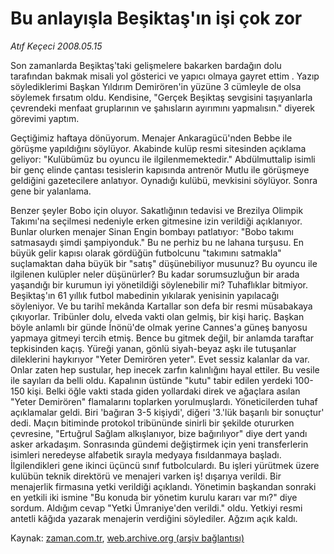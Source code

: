 # Bu anlayışla Beşiktaş'ın işi çok zor

*Atıf Keçeci 2008.05.15*

<tr><td class="metin" colspan="2" style="padding-top: 20px; padding-left: 5px; padding-right: 10px;">Son zamanlarda Beşiktaş'taki gelişmelere bakarken bardağın dolu tarafından bakmak misali yol gösterici ve yapıcı olmaya gayret ettim .  Yazıp söylediklerimi Başkan Yıldırım Demirören'in yüzüne 3 cümleyle de olsa söylemek fırsatım oldu. Kendisine, "Gerçek Beşiktaş sevgisini taşıyanlarla çevrendeki menfaat gruplarının ve şahısların ayırımını yapmalısın." diyerek   görevimi yaptım.</td></tr><tr><td class="metin" colspan="2" style="padding-top: 20px; padding-left: 5px; padding-right: 10px;"><p> Geçtiğimiz haftaya dönüyorum. Menajer Ankaragücü'nden Bebbe ile görüşme yapıldığını söylüyor. Akabinde kulüp resmi sitesinden açıklama geliyor: "Kulübümüz bu oyuncu ile ilgilenmemektedir." Abdülmuttalip isimli bir genç elinde çantası tesislerin kapısında antrenör Mutlu ile görüşmeye geldiğini gazetecilere anlatıyor. Oynadığı kulübü, mevkisini söylüyor. Sonra gene bir yalanlama. 
<p>Benzer şeyler Bobo için oluyor. Sakatlığının tedavisi ve Brezilya Olimpik Takımı'na seçilmesi nedeniyle erken gitmesine izin verildiği açıklanıyor. Bunlar olurken menajer Sinan Engin bombayı patlatıyor: "Bobo takımı satmasaydı şimdi şampiyonduk." Bu ne perhiz bu ne lahana turşusu. En büyük gelir kapısı olarak gördüğün futbolcunu "takımını satmakla" suçlamaktan daha büyük bir "satış" düşünebiliyor musunuz? Bu oyuncu ile ilgilenen kulüpler neler düşünürler? Bu kadar sorumsuzluğun bir arada yaşandığı bir kurumun iyi yönetildiği söylenebilir mi? Tuhaflıklar bitmiyor. Beşiktaş'ın 61 yıllık futbol mabedinin yıkılarak yenisinin yapılacağı söyleniyor. Ve bu tarihî mekânda Kartallar son defa bir resmi müsabakaya çıkıyorlar. Tribünler dolu, elveda vakti olan gelmiş, bir kişi hariç. Başkan böyle anlamlı bir günde İnönü'de olmak yerine Cannes'a güneş banyosu yapmaya gitmeyi tercih etmiş. Bence bu gitmek değil, bir anlamda taraftar tepkisinden kaçış. Yüreği yanan, gönlü siyah-beyaz aşkı ile tutuşanlar dileklerini haykırıyor "Yeter Demirören yeter". Evet sessiz kalanlar da var. Onlar zaten hep sustular, hep inecek zarfın kalınlığını hayal ettiler. Bu vesile ile sayıları da belli oldu. Kapalının üstünde "kutu" tabir edilen yerdeki 100-150 kişi. Belki öğle vakti stada giden yollardaki direk ve ağaçlara asılan "Yeter Demirören" flamalarını toplarken yorulmuşlardı. Yöneticilerden tuhaf açıklamalar geldi. Biri 'bağıran 3-5 kişiydi', diğeri '3.'lük başarılı bir sonuçtur' dedi. Maçın bitiminde protokol tribününde sinirli bir şekilde otururken çevresine, "Ertuğrul Sağlam alkışlanıyor, bize bağırılıyor" diye dert yandı asker arkadaşım. Sonrasında gündemi değiştirmek için yeni transferlerin isimleri neredeyse alfabetik sırayla medyaya fısıldanmaya başladı. İlgilendikleri gene ikinci üçüncü sınıf futbolculardı. Bu işleri yürütmek üzere kulübün teknik direktörü ve menajeri varken iş! dışarıya verildi. Bir menajerlik firmasına yetki verildiği açıklandı. Yönetimin başkandan sonraki en yetkili iki ismine "Bu konuda bir yönetim kurulu kararı var mı?" diye sordum. Aldığım cevap "Yetki Ümraniye'den verildi." oldu. Yetkiyi resmi antetli kâğıda yazarak menajerin verdiğini söylediler. Ağzım açık kaldı. <br/></p></p></td></tr>

Kaynak: [zaman.com.tr](http://zaman.com.tr/yazar.do?yazino=689709), [web.archive.org (arşiv bağlantısı)](http://web.archive.org/web/20080828121240/http://www.zaman.com.tr:80/yazar.do?yazino=689709)
